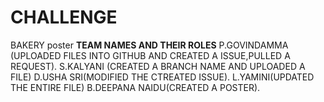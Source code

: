 # CHALLENGE
BAKERY poster
**TEAM NAMES AND THEIR ROLES**
P.GOVINDAMMA (UPLOADED FILES INTO GITHUB AND CREATED A ISSUE,PULLED A REQUEST).
S.KALYANI (CREATED A BRANCH NAME AND UPLOADED A FILE)
D.USHA SRI(MODIFIED THE CTREATED ISSUE).
L.YAMINI(UPDATED THE ENTIRE FILE)
B.DEEPANA NAIDU(CREATED A POSTER).
